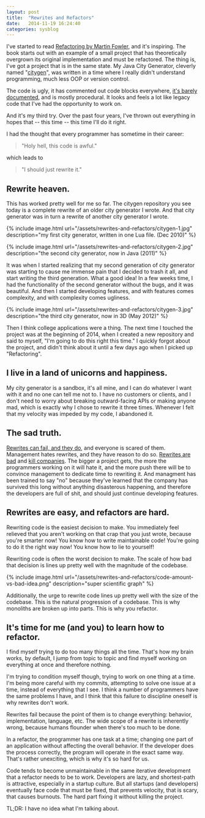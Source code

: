 ```yaml
---
layout: post
title:  "Rewrites and Refactors"
date:   2014-11-19 16:24:40
categories: sysblog
---
```


I've started to read [Refactoring by Martin Fowler](http://martinfowler.com/books/refactoring.html), and it's inspiring.
The book starts out with an example of a small project that has theoretically overgrown its original implementation and
must be refactored. The thing is, I've got a project that is in the same state. My Java City Generator, cleverly named 
"[citygen](https://github.com/wolfd/citygen)", was written in a time where I really didn't understand programming, 
much less OOP or version control.

The code is ugly, it has commented out code blocks everywhere, 
[it's barely documented](http://youtu.be/lKXe3HUG2l4?t=10m28s), and is mostly procedural. It looks and feels a lot like 
legacy code that I've had the opportunity to work on.

And it's my third try. Over the past four years, I've thrown out everything in hopes that -- this time -- this time I'll
do it right.

I had the thought that every programmer has sometime in their career:

> "Holy hell, this code is awful."

which leads to

> "I should just rewrite it."

## Rewrite heaven.

This has worked pretty well for me so far. The citygen repository you see today is a complete rewrite of an older city 
generator I wrote. And that city generator was in turn a rewrite of another city generator I wrote.

{% include image.html url="/assets/rewrites-and-refactors/citygen-1.jpg" description="my first city generator, written in one Lua file. (Dec 2010)" %}

{% include image.html url="/assets/rewrites-and-refactors/citygen-2.jpg" description="the second city generator, now in Java (2011)" %}

It was when I started realizing that my second generation of city generator was starting to cause me immense pain that I
decided to trash it all, and start writing the third generation. What a good idea! In a few weeks time, I had the 
functionality of the second generator without the bugs, and it was beautiful. And then I started developing features,
and with features comes complexity, and with complexity comes ugliness.

{% include image.html url="/assets/rewrites-and-refactors/citygen-3.jpg" description="the third city generator, now in 3D (May 2012)" %}

Then I think college applications were a thing. The next time I touched the project was at the beginning of 2014, when I
created a new repository and said to myself, "I'm going to do this right this time." I quickly forgot about the project,
and didn't think about it until a few days ago when I picked up "Refactoring".

## I live in a land of unicorns and happiness.

My city generator is a sandbox, it's all mine, and I can do whatever I want with it and no one can tell me not to.
I have no customers or clients, and I don't need to worry about breaking outward-facing APIs or making anyone mad, which 
is exactly why I chose to rewrite it three times. Whenever I felt that my velocity was impeded by my code, I abandoned 
it.

## The sad truth.

[Rewrites can fail, and they do](http://programmers.stackexchange.com/questions/141754/are-there-any-actual-case-studies-on-rewrites-of-software-success-failure-rates), and everyone is scared of them. Management hates rewrites, and they have reason to 
do so.
[Rewrites are bad](http://onstartups.com/tabid/3339/bid/2596/Why-You-Should-Almost-Never-Rewrite-Your-Software.aspx)
and
[kill companies](http://steveblank.com/2011/01/25/startup-suicide-%E2%80%93-rewriting-the-code/). The bigger a project
gets, the more the programmers working on it will hate it, and the more push there will be to convince management to
dedicate time to rewriting it. And managment has been trained to say "no" because they've learned that the company has 
survived this long without anything disasterous happening, and therefore the developers are full of shit, and should 
just continue developing features.

## Rewrites are easy, and refactors are hard.

Rewriting code is the easiest decision to make. You immediately feel relieved that you aren't working on that
crap that you just wrote, because you're smarter now! You know how to write maintainable code! You're going to do it
the right way now! You know how to lie to yourself!

Rewriting code is often the worst decision to make. The scale of how bad that decision is lines up pretty well with
the magnitude of the codebase. 

{% include image.html url="/assets/rewrites-and-refactors/code-amount-vs-bad-idea.png" description="super scientific graph" %}

Additionally, the urge to rewrite code lines up pretty well with the size of the codebase. This is the natural 
progression of a codebase. This is why monoliths are broken up into parts. This is why you refactor.

## It's time for me (and you) to learn how to refactor.

I find myself trying to do too many things all the time. That's how my brain works, by default, I jump from topic
to topic and find myself working on everything at once and therefore nothing.

I'm trying to condition myself though, trying to work on one thing at a time. I'm being more careful with my commits,
attempting to solve one issue at a time, instead of everything that I see. I think a number of programmers have the same
problems I have, and I think that this failure to discipline oneself is why rewrites don't work.

Rewrites fail because the point of them is to change everything: behavior, implementation, language, etc. 
The wide scope of a rewrite is inherently wrong, because humans flounder when there's too much to be done.

In a refactor, the programmer has one task at a time; changing one part of an application without affecting the overall 
behavior. If the developer does the process correctly, the program will operate in the exact same way. That's rather
unexciting, which is why it's so hard for us.

Code tends to become unmaintainable in the same iterative development that a refactor needs to be to work. Developers
are lazy, and shortest-path is attractive, especially in a startup culture. But all startups (and developers) eventually
face code that must be fixed, that prevents velocity, that is scary, that causes burnouts. The hard part fixing it 
without killing the project.

TL;DR: I have no idea what I'm talking about.